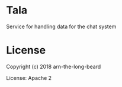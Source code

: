 # Tala

Service for handling data for the chat system 

# License

Copyright (c) 2018 arn-the-long-beard

License: Apache 2